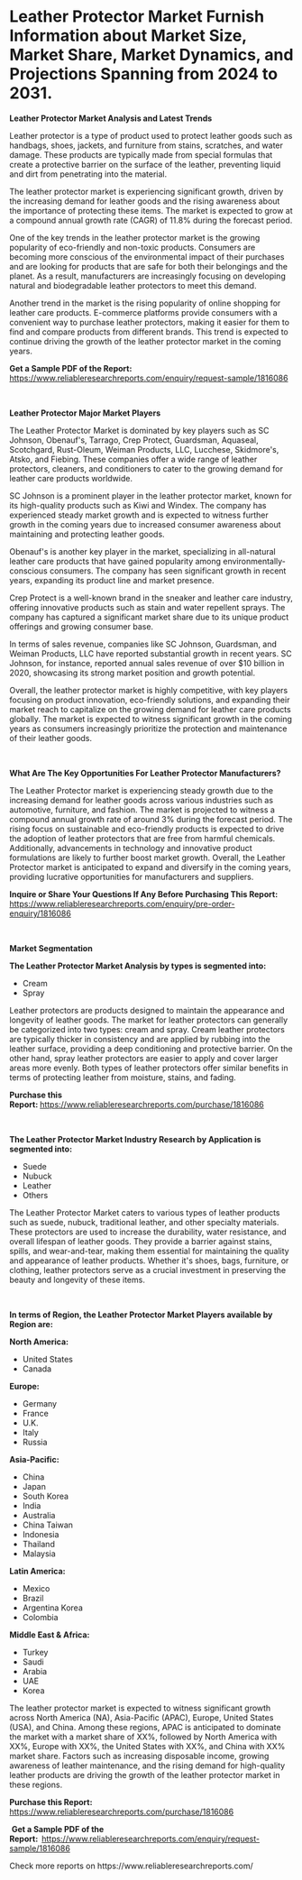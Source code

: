 <p><h1>Leather Protector Market Furnish Information about Market Size, Market Share, Market Dynamics, and Projections Spanning from 2024 to 2031.</h1></p><p><strong>Leather Protector Market Analysis and Latest Trends</strong></p>
<p><p>Leather protector is a type of product used to protect leather goods such as handbags, shoes, jackets, and furniture from stains, scratches, and water damage. These products are typically made from special formulas that create a protective barrier on the surface of the leather, preventing liquid and dirt from penetrating into the material.</p><p>The leather protector market is experiencing significant growth, driven by the increasing demand for leather goods and the rising awareness about the importance of protecting these items. The market is expected to grow at a compound annual growth rate (CAGR) of 11.8% during the forecast period.</p><p>One of the key trends in the leather protector market is the growing popularity of eco-friendly and non-toxic products. Consumers are becoming more conscious of the environmental impact of their purchases and are looking for products that are safe for both their belongings and the planet. As a result, manufacturers are increasingly focusing on developing natural and biodegradable leather protectors to meet this demand.</p><p>Another trend in the market is the rising popularity of online shopping for leather care products. E-commerce platforms provide consumers with a convenient way to purchase leather protectors, making it easier for them to find and compare products from different brands. This trend is expected to continue driving the growth of the leather protector market in the coming years.</p></p>
<p><strong>Get a Sample PDF of the Report:&nbsp;</strong> <a href="https://www.reliableresearchreports.com/enquiry/request-sample/1816086">https://www.reliableresearchreports.com/enquiry/request-sample/1816086</a></p>
<p>&nbsp;</p>
<p><strong>Leather Protector Major Market Players</strong></p>
<p><p>The Leather Protector Market is dominated by key players such as SC Johnson, Obenauf's, Tarrago, Crep Protect, Guardsman, Aquaseal, Scotchgard, Rust-Oleum, Weiman Products, LLC, Lucchese, Skidmore's, Atsko, and Fiebing. These companies offer a wide range of leather protectors, cleaners, and conditioners to cater to the growing demand for leather care products worldwide.</p><p>SC Johnson is a prominent player in the leather protector market, known for its high-quality products such as Kiwi and Windex. The company has experienced steady market growth and is expected to witness further growth in the coming years due to increased consumer awareness about maintaining and protecting leather goods.</p><p>Obenauf's is another key player in the market, specializing in all-natural leather care products that have gained popularity among environmentally-conscious consumers. The company has seen significant growth in recent years, expanding its product line and market presence.</p><p>Crep Protect is a well-known brand in the sneaker and leather care industry, offering innovative products such as stain and water repellent sprays. The company has captured a significant market share due to its unique product offerings and growing consumer base.</p><p>In terms of sales revenue, companies like SC Johnson, Guardsman, and Weiman Products, LLC have reported substantial growth in recent years. SC Johnson, for instance, reported annual sales revenue of over $10 billion in 2020, showcasing its strong market position and growth potential.</p><p>Overall, the leather protector market is highly competitive, with key players focusing on product innovation, eco-friendly solutions, and expanding their market reach to capitalize on the growing demand for leather care products globally. The market is expected to witness significant growth in the coming years as consumers increasingly prioritize the protection and maintenance of their leather goods.</p></p>
<p>&nbsp;</p>
<p><strong>What Are The Key Opportunities For Leather Protector Manufacturers?</strong></p>
<p><p>The Leather Protector market is experiencing steady growth due to the increasing demand for leather goods across various industries such as automotive, furniture, and fashion. The market is projected to witness a compound annual growth rate of around 3% during the forecast period. The rising focus on sustainable and eco-friendly products is expected to drive the adoption of leather protectors that are free from harmful chemicals. Additionally, advancements in technology and innovative product formulations are likely to further boost market growth. Overall, the Leather Protector market is anticipated to expand and diversify in the coming years, providing lucrative opportunities for manufacturers and suppliers.</p></p>
<p><strong>Inquire or Share Your Questions If Any Before Purchasing This Report:</strong> <a href="https://www.reliableresearchreports.com/enquiry/pre-order-enquiry/1816086">https://www.reliableresearchreports.com/enquiry/pre-order-enquiry/1816086</a></p>
<p>&nbsp;</p>
<p><strong>Market Segmentation</strong></p>
<p><strong>The Leather Protector Market Analysis by types is segmented into:</strong></p>
<p><ul><li>Cream</li><li>Spray</li></ul></p>
<p><p>Leather protectors are products designed to maintain the appearance and longevity of leather goods. The market for leather protectors can generally be categorized into two types: cream and spray. Cream leather protectors are typically thicker in consistency and are applied by rubbing into the leather surface, providing a deep conditioning and protective barrier. On the other hand, spray leather protectors are easier to apply and cover larger areas more evenly. Both types of leather protectors offer similar benefits in terms of protecting leather from moisture, stains, and fading.</p></p>
<p><strong>Purchase this Report:&nbsp;</strong><a href="https://www.reliableresearchreports.com/purchase/1816086">https://www.reliableresearchreports.com/purchase/1816086</a></p>
<p>&nbsp;</p>
<p><strong>The Leather Protector Market Industry Research by Application is segmented into:</strong></p>
<p><ul><li>Suede</li><li>Nubuck</li><li>Leather</li><li>Others</li></ul></p>
<p><p>The Leather Protector Market caters to various types of leather products such as suede, nubuck, traditional leather, and other specialty materials. These protectors are used to increase the durability, water resistance, and overall lifespan of leather goods. They provide a barrier against stains, spills, and wear-and-tear, making them essential for maintaining the quality and appearance of leather products. Whether it's shoes, bags, furniture, or clothing, leather protectors serve as a crucial investment in preserving the beauty and longevity of these items.</p></p>
<p>&nbsp;</p>
<p><strong>In terms of Region, the Leather Protector Market Players available by Region are:</strong></p>
<p>
    <p> <strong> North America: </strong>
        <ul>
            <li>United States</li>
            <li>Canada</li>
        </ul>
        </p> 
    <p> <strong> Europe: </strong>
        <ul>
            <li>Germany</li>
            <li>France</li>
            <li>U.K.</li>
            <li>Italy</li>
            <li>Russia</li>
        </ul>
        </p> 
    <p> <strong> Asia-Pacific: </strong>
        <ul>
            <li>China</li>
            <li>Japan</li>
            <li>South Korea</li>
            <li>India</li>
            <li>Australia</li>
            <li>China Taiwan</li>
            <li>Indonesia</li>
            <li>Thailand</li>
            <li>Malaysia</li>
        </ul>
        </p> 
    <p> <strong> Latin America: </strong>
        <ul>
            <li>Mexico</li>
            <li>Brazil</li>
            <li>Argentina Korea</li>
            <li>Colombia</li>
        </ul>
        </p> 
    <p> <strong> Middle East & Africa: </strong>
        <ul>
            <li>Turkey</li>
            <li>Saudi</li>
            <li>Arabia</li>
            <li>UAE</li>
            <li>Korea</li>
        </ul>
    </p>
    </p>
<p><p>The leather protector market is expected to witness significant growth across North America (NA), Asia-Pacific (APAC), Europe, United States (USA), and China. Among these regions, APAC is anticipated to dominate the market with a market share of XX%, followed by North America with XX%, Europe with XX%, the United States with XX%, and China with XX% market share. Factors such as increasing disposable income, growing awareness of leather maintenance, and the rising demand for high-quality leather products are driving the growth of the leather protector market in these regions.</p></p>
<p><strong>Purchase this Report: </strong><a href="https://www.reliableresearchreports.com/purchase/1816086">https://www.reliableresearchreports.com/purchase/1816086</a></p>
<p>&nbsp;<strong>Get a Sample PDF of the Report:&nbsp;&nbsp;</strong><a href="https://www.reliableresearchreports.com/enquiry/request-sample/1816086">https://www.reliableresearchreports.com/enquiry/request-sample/1816086</a></p>
<p><strong></strong></p>
<p>Check more reports on https://www.reliableresearchreports.com/</p>
